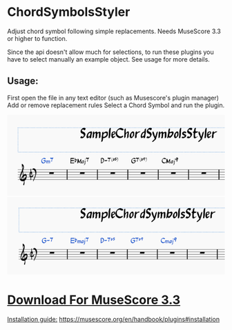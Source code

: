 # ChordSymbolsStyler
Adjust chord symbol following simple replacements. Needs MuseScore 3.3 or higher to function.

Since the api doesn't allow much for selections, to run these plugins you have to select manually an example object. See usage for more details.

## Usage:
First open the file in any text editor (such as Musescore's plugin manager)
Add or remove replacement rules
Select a Chord Symbol and run the plugin.

![Before](https://github.com/Marr11317/ChordSymbolsStyler/blob/master/ChordSymbolsStart.PNG)
![After](https://github.com/Marr11317/ChordSymbolsStyler/blob/master/ChordSymbolsEnd.PNG)

# [Download For MuseScore 3.3](https://github.com/Marr11317/ChordSymbolsStyler/archive/master.zip)

[Installation guide:](https://musescore.org/en/handbook/plugins#installation) https://musescore.org/en/handbook/plugins#installation
